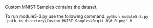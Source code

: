 Custom MNIST Samples contains the dataset.

To run module5-3.py use the following command:
`python module5-3.py 'path_to_directory\Custom MNIST Samples\Digit 0\0_0.png' 0`
